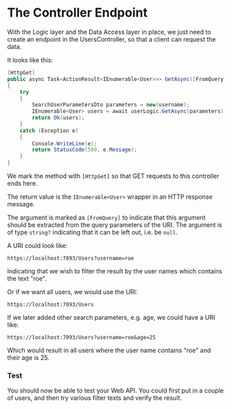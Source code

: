 # The Controller Endpoint

With the Logic layer and the Data Access layer in place, we just need to create an endpoint in the UsersController, so that a client can request the data.

It looks like this:

```csharp
[HttpGet]
public async Task<ActionResult<IEnumerable<User>>> GetAsync([FromQuery] string? username)
{
    try
    {
        SearchUserParametersDto parameters = new(username);
        IEnumerable<User> users = await userLogic.GetAsync(parameters);
        return Ok(users);
    }
    catch (Exception e)
    {
        Console.WriteLine(e);
        return StatusCode(500, e.Message);
    }
}
```

We mark the method with `[HttpGet]` so that GET requests to this controller ends here.

The return value is the `IEnumerable<User>` wrapper in an HTTP response message.

The argument is marked as `[FromQuery]` to indicate that this argument should be extracted from the query parameters of the URI.
The argument is of type `string?` indicating that it can be left out, i.e. be `null`.

A URI could look like:

`https://localhost:7093/Users?username=roe`

Indicating that we wish to filter the result by the user names which contains the text "roe".

Or if we want all users, we would use the URI:

`https://localhost:7093/Users`

If we later added other search parameters, e.g. age, we could have a URI like:

`https://localhost:7093/Users?username=roe&age=25`

Which would result in all users where the user name contains "roe" and their age is 25.

### Test
You should now be able to test your Web API. You could first put in a couple of users, and then try various filter texts and verify the result.